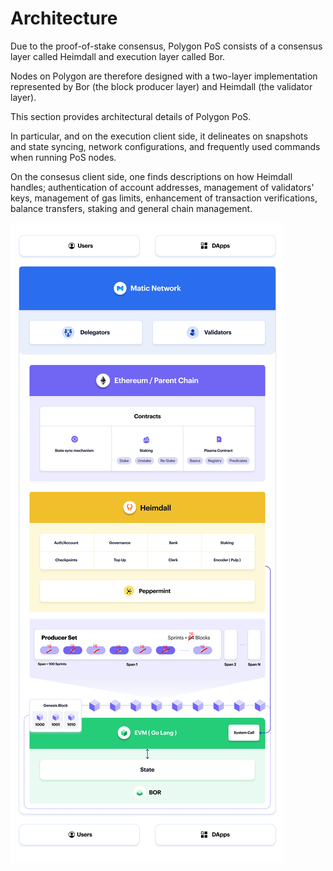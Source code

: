 # Architecture

Due to the proof-of-stake consensus, Polygon PoS consists of a consensus layer called Heimdall and execution layer called Bor.

Nodes on Polygon are therefore designed with a two-layer implementation represented by Bor (the block producer layer) and Heimdall (the validator layer).

This section provides architectural details of Polygon PoS. 

In particular, and on the execution client side, it delineates on snapshots and state syncing, network configurations, and frequently used commands when running PoS nodes.

On the consesus client side, one finds descriptions on how Heimdall handles; authentication of account addresses, management of validators' keys, management of gas limits, enhancement of transaction verifications, balance transfers, staking and general chain management.   

<!-- 
<div class="flex-figure" markdown="1">
<div class="flex-figure-left" markdown="1"> -->


</div>
<div class="flex-figure-right">
<img src="../../img/pos/matic_structure.png" class="figure figure-right" alt="Matic Structure Diagram" />
</div>
</div>
